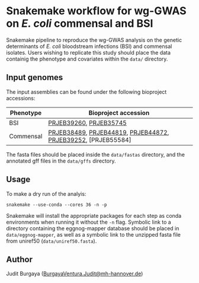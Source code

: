 # Snakemake workflow for wg-GWAS on _E. coli_ commensal and BSI

Snakemake pipeline to reproduce the wg-GWAS analysis on the genetic determinants of *E. coli* bloodstream infections (BSI) and commensal isolates. Users wishing to replicate this study should place the data containig the phenotype and covariates within the `data/` directory.

## Input genomes
The input assemblies can be found under the following bioproject accessions:

| Phenotype | Bioproject accession |
| ------------- | ------------- |
| BSI | [PRJEB39260](https://www.ebi.ac.uk/ena/browser/view/PRJEB39260), [PRJEB35745](https://www.ebi.ac.uk/ena/browser/view/PRJEB39260) |
| Commensal | [PRJEB38489](https://www.ebi.ac.uk/ena/browser/view/PRJEB38489), [PRJEB44819](https://www.ebi.ac.uk/ena/browser/view/PRJEB44819), [PRJEB44872](https://www.ebi.ac.uk/ena/browser/view/PRJEB44872), [PRJEB39252](https://www.ebi.ac.uk/ena/browser/view/PRJEB39252), [PRJEB55584] |

The fasta files should be placed inside the `data/fastas` directory, and the annotated gff files in the `data/gffs` directory.

## Usage
To make a dry run of the analyis:
```
snakemake --use-conda --cores 36 -n -p
```
Snakemake will install the appropriate packages for each step as conda environments when running it without the `-n` flag. 
Symbolic link to a directory containing the eggnog-mapper database should be placed in `data/eggnog-mapper`, as well as a symbolic link to the unzipped fasta file from uniref50 (`data/uniref50.fasta`).

## Author
Judit Burgaya (BurgayaVentura.Judit@mh-hannover.de)
